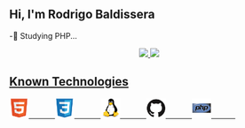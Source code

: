 ## Hi, I'm Rodrigo Baldissera

-:book: Studying PHP...

<div align="center">
  <a href="https://github.com/rodrigobaldissera">
  <img height="150em" src="https://github-readme-stats.vercel.app/api?username=rodrigobaldissera&show_icons=true&theme=dark&include_all_commits=true&count_private=true"/>
  <img height="150em" src="https://github-readme-stats.vercel.app/api/top-langs/?username=rodrigobaldissera&layout=compact&langs_count=7&theme=dark"/>
</div>
  
## Known Technologies
<p align="left">
    <img height="35" src="https://github.com/devicons/devicon/blob/master/icons/html5/html5-original.svg">
    &nbsp;&nbsp;&nbsp;&nbsp;&nbsp;&nbsp;&nbsp;&nbsp;&nbsp;&nbsp;
    <img height="35" src="https://github.com/devicons/devicon/blob/master/icons/css3/css3-original.svg">
    &nbsp;&nbsp;&nbsp;&nbsp;&nbsp;&nbsp;&nbsp;&nbsp;&nbsp;&nbsp;
    <img height="35" src="https://github.com/devicons/devicon/blob/master/icons/linux/linux-original.svg">
    &nbsp;&nbsp;&nbsp;&nbsp;&nbsp;&nbsp;&nbsp;&nbsp;&nbsp;&nbsp;
    <img height="35" src="https://github.com/devicons/devicon/blob/master/icons/github/github-original.svg">
    &nbsp;&nbsp;&nbsp;&nbsp;&nbsp;&nbsp;&nbsp;&nbsp;&nbsp;&nbsp;
    <img height="35" src="https://github.com/devicons/devicon/blob/master/icons/php/php-original.svg">
    &nbsp;&nbsp;&nbsp;&nbsp;&nbsp;&nbsp;&nbsp;&nbsp;&nbsp;&nbsp;
  
</p>
